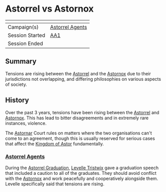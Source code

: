 # Astorrel vs Astornox

| []() | |
| --- | --- |
| Campaign(s) | [Astorrel Agents](../README.md) |
| Session Started | [AA1](../sessions/1.md) |
| Session Ended | |

## Summary

Tensions are rising between the [Astorrel](../../../astarus/civilisations/kingdom-of-astor/organisations/astorrel/astorrel.md) and the [Astornox](../../../astarus/civilisations/kingdom-of-astor/organisations/astornox.md) due to their jurisdictions not overlapping, and differing philosophies on various aspects of society.

## History

Over the past 3 years, tensions have been rising between the [Astorrel](../../../astarus/civilisations/kingdom-of-astor/organisations/astorrel/astorrel.md) and [Astornox](../../../astarus/civilisations/kingdom-of-astor/organisations/astornox.md). This has lead to bitter disagreements and in extremely rare instances, violence.

The [Astornar](../../../astarus/civilisations/kingdom-of-astor/organisations/astornar.md) Court rules on matters where the two organisations can't come to an agreement, though this is usually reserved for serious cases that affect the [Kingdom of Astor](../../../astarus/civilisations/kingdom-of-astor/README.md) fundamentally.

### [Astorrel Agents](../README.md)

During the [Astorrel Graduation](astorrel-graduation.md), [Levelle Tristwix](../../../astarus/people/levelle-tristwix.md) gave a graduation speech that included a caution to all of the graduates. They should avoid conflict with the [Astornox](../../../astarus/civilisations/kingdom-of-astor/organisations/astornox.md) and work peacefully and cooperatively alongside them. Levelle specifically said that tensions are rising.
